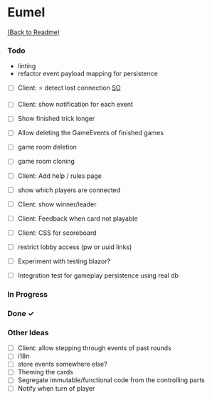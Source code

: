 # Eumel

[(Back to Readme)](readme.md)

### Todo

- linting
- refactor event payload mapping for persistence
- [ ] Client: ⭐ detect lost connection [SO](https://stackoverflow.com/questions/66281695/signalr-the-sendcoreasync-method-cannot-be-called-if-the-connection-is-not-ac) 
- [ ] Client: show notification for each event  
- [ ] Show finished trick longer  
- [ ] Allow deleting the GameEvents of finished games  
- [ ] game room deletion  
- [ ] game room cloning  
- [ ] Client: Add help / rules page  
- [ ] show which players are connected  
- [ ] Client: show winner/leader  
- [ ] Client: Feedback when card not playable  
- [ ] Client: CSS for scoreboard  
- [ ] restrict lobby access (pw or uuid links)  
- [ ] Experiment with testing blazor?
- [ ] Integration test for gameplay persistence using real db  


### In Progress


### Done ✓


### Other Ideas

- [ ] Client: allow stepping through events of past rounds  
- [ ] i18n  
- [ ] store events somewhere else?  
- [ ] Theming the cards  
- [ ] Segregate immutable/functional code from the controlling parts  
- [ ] Notify when turn of player  